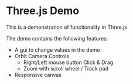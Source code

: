 # Three.js Demo

This is a demonstration of functionality in Three.js

The demo contains the following features:

- A gui to change values in the demo
- Orbit Camera Controls
  - Right/Left mouse button Click & Drag
  - Zoom with scroll wheel / Track pad
- Responsive canvas
